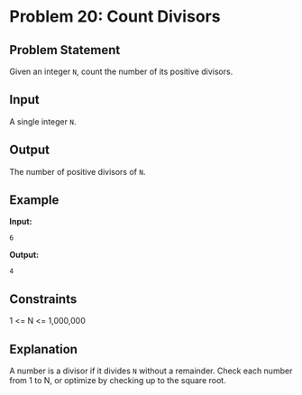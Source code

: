 # Problem 20: Count Divisors

## Problem Statement
Given an integer `N`, count the number of its positive divisors.

## Input
A single integer `N`.

## Output
The number of positive divisors of `N`.

## Example
**Input:**
```
6
```

**Output:**
```
4
```

## Constraints
1 <= N <= 1,000,000

## Explanation
A number is a divisor if it divides `N` without a remainder. Check each number from 1 to N, or optimize by checking up to the square root.
